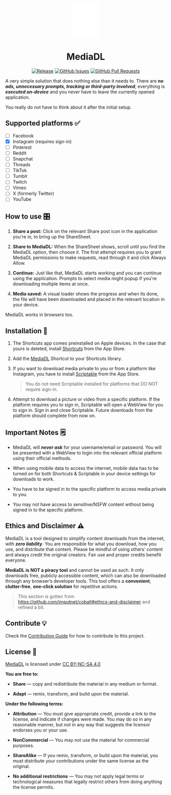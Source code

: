 <div align="center">

![MediaDL](square.and.arrow.down.fill.png)

# MediaDL

[![Release][gh-release-badge]][gh-release-link]
[![GitHub Issues][gh-issues-badge]][gh-issues-link]
[![GitHub Pull Requests][gh-pulls-badge]][gh-pulls-link]

</div>

A very simple solution that does nothing else than it needs to. There are **_no ads, unnecessary prompts, tracking or third-party involved_**; everything is **_executed on-device_** and you never have to leave the currently opened application.

You really do not have to think about it after the initial setup.

## Supported platforms ✅

- [ ] Facebook
- [x] Instagram (requires sign-in)
- [ ] Pinterest
- [ ] Reddit
- [ ] Snapchat
- [ ] Threads
- [ ] TikTok
- [ ] Tumblr
- [ ] Twitch
- [ ] Vimeo
- [ ] X (formerly Twitter)
- [ ] YouTube

## How to use 🎛️

1. **Share a post:** Click on the relevant Share post icon in the application you're in, to bring up the ShareSheet.

2. **Share to MediaDL:** When the ShareSheet shows, scroll until you find the MediaDL option, then choose it. The first attempt requires you to grant MediaDL permissions to make requests, read through it and click Always Allow.

3. **Continue:** Just like that, MediaDL starts working and you can continue using the application. Prompts to select media might popup if you're downloading multiple items at once.

4. **Media saved:** A visual loader shows the progress and when its done, the file will have been downloaded and placed in the relevant location in your device.

MediaDL works in browsers too.

## Installation 📲

1. The Shortcuts app comes preinstalled on Apple devices. In the case that yours is deleted, install [Shortcuts][shortcuts-app-link] from the App Store.
2. Add the [MediaDL][mediadl-shortcut-link] Shortcut to your Shortcuts library.
3. If you want to download media private to you or from a platform like Instagram, you have to install [Scriptable][scriptable-app-link] from the App Store.

   > You do not need Scriptable installed for platforms that DO NOT require sign-in.

4. Attempt to download a picture or video from a specific platform. If the platform requires you to sign in, Scriptable will open a WebView for you to sign in. Sign in and close Scriptable. Future downloads from the platform should complete from now on.

## Important Notes 🗒️

- MediaDL will **_never ask_** for your username/email or password. You will be presented with a WebView to login into the relevant official platform using their official methods.

- When using mobile data to access the internet, mobile data has to be turned on for both Shortcuts & Scriptable in your device settings for downloads to work.

- You have to be signed in to the specific platform to access media private to you.

- You may not have access to sensitive/NSFW content without being signed in to the specific platform.

## Ethics and Disclaimer ⚠️

MediaDL is a tool designed to simplify content downloads from the internet, with **_zero liability_**. You are responsible for what you download, how you use, and distribute that content. Please be mindful of using others’ content and always credit the original creators. Fair use and proper credits benefit everyone.

**MediaDL is NOT a piracy tool** and cannot be used as such. It only downloads free, publicly accessible content, which can also be downloaded through any browser’s developer tools. This tool offers a **convenient**, **clutter-free**, **one-click solution** for repetitive actions.

> This section is gotten from <https://github.com/imputnet/cobalt#ethics-and-disclaimer> and refined a bit.

## Contribute 💡

Check the [Contribution Guide](./CONTRIBUTING.md) for how to contribute to this project.

## License 🤝

<p xmlns:cc="http://creativecommons.org/ns#" xmlns:dct="http://purl.org/dc/terms/"><a property="dct:title" rel="cc:attributionURL" href="https://mediadl.plbstl.io">MediaDL</a> is licensed under <a href="https://creativecommons.org/licenses/by-nc-sa/4.0/?ref=chooser-v1" target="_blank" rel="license noopener noreferrer" style="display:inline-block;">CC BY-NC-SA 4.0<img style="height:22px!important;margin-left:3px;vertical-align:text-bottom;" src="https://mirrors.creativecommons.org/presskit/icons/cc.svg?ref=chooser-v1" alt=""><img style="height:22px!important;margin-left:3px;vertical-align:text-bottom;" src="https://mirrors.creativecommons.org/presskit/icons/by.svg?ref=chooser-v1" alt=""><img style="height:22px!important;margin-left:3px;vertical-align:text-bottom;" src="https://mirrors.creativecommons.org/presskit/icons/nc.svg?ref=chooser-v1" alt=""><img style="height:22px!important;margin-left:3px;vertical-align:text-bottom;" src="https://mirrors.creativecommons.org/presskit/icons/sa.svg?ref=chooser-v1" alt=""></a></p>

**You are free to:**

- **Share** — copy and redistribute the material in any medium or format.

- **Adapt** — remix, transform, and build upon the material.

**Under the following terms:**

- **Attribution** — You must give appropriate credit, provide a link to the license, and indicate if changes were made. You may do so in any reasonable manner, but not in any way that suggests the licensor endorses you or your use.

- **NonCommercial** — You may not use the material for commercial purposes.

- **ShareAlike** — If you remix, transform, or build upon the material, you must distribute your contributions under the same license as the original.

- **No additional restrictions** — You may not apply legal terms or technological measures that legally restrict others from doing anything the license permits.

<!-- Badges -->

[gh-issues-badge]: https://img.shields.io/github/issues/plbstl/MediaDL
[gh-issues-link]: https://github.com/plbstl/MediaDL/issues
[gh-pulls-badge]: https://img.shields.io/github/issues-pr/plbstl/MediaDL
[gh-pulls-link]: https://github.com/plbstl/MediaDL/pulls
[gh-release-badge]: https://img.shields.io/github/v/release/plbstl/MediaDL?sort=semver
[gh-release-link]: https://github.com/plbstl/MediaDL/releases

<!-- App links -->

[mediadl-shortcut-link]: https://www.icloud.com/shortcuts/541e44a65b4a428b9f51d3f171074983
[scriptable-app-link]: https://apps.apple.com/app/scriptable/id1405459188
[shortcuts-app-link]: https://apps.apple.com/app/shortcuts/id915249334
